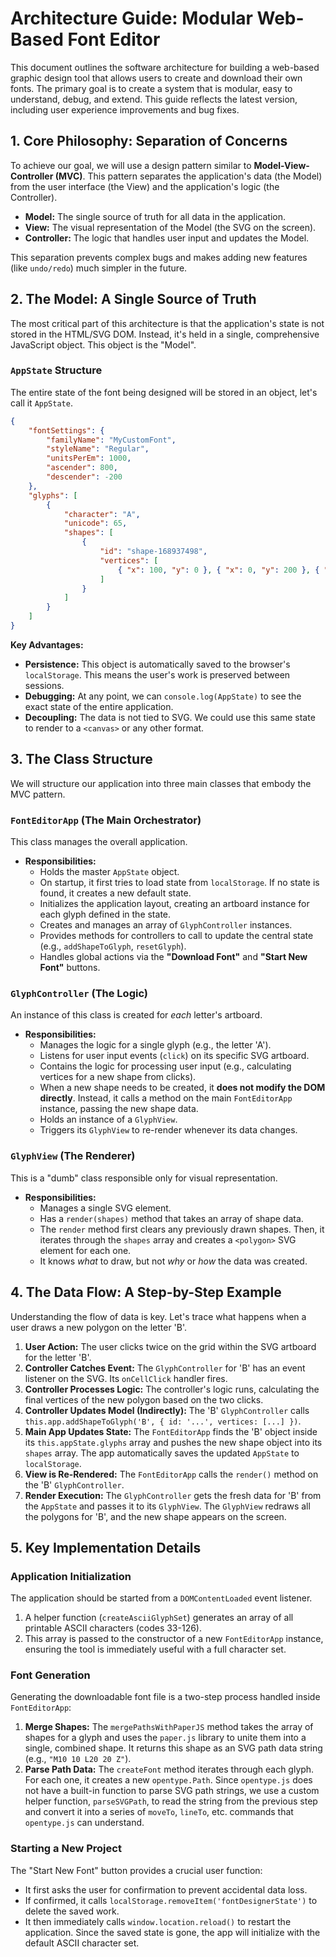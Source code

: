 # Architecture Guide: Modular Web-Based Font Editor

This document outlines the software architecture for building a web-based graphic design tool that allows users to create and download their own fonts. The primary goal is to create a system that is modular, easy to understand, debug, and extend. This guide reflects the latest version, including user experience improvements and bug fixes.

## 1. Core Philosophy: Separation of Concerns

To achieve our goal, we will use a design pattern similar to **Model-View-Controller (MVC)**. This pattern separates the application's data (the Model) from the user interface (the View) and the application's logic (the Controller).

*   **Model:** The single source of truth for all data in the application.
*   **View:** The visual representation of the Model (the SVG on the screen).
*   **Controller:** The logic that handles user input and updates the Model.

This separation prevents complex bugs and makes adding new features (like `undo/redo`) much simpler in the future.

## 2. The Model: A Single Source of Truth

The most critical part of this architecture is that the application's state is not stored in the HTML/SVG DOM. Instead, it's held in a single, comprehensive JavaScript object. This object is the "Model".

### `AppState` Structure

The entire state of the font being designed will be stored in an object, let's call it `AppState`.

```json
{
    "fontSettings": {
        "familyName": "MyCustomFont",
        "styleName": "Regular",
        "unitsPerEm": 1000,
        "ascender": 800,
        "descender": -200
    },
    "glyphs": [
        {
            "character": "A",
            "unicode": 65,
            "shapes": [
                {
                    "id": "shape-168937498",
                    "vertices": [
                        { "x": 100, "y": 0 }, { "x": 0, "y": 200 }, { "x": 200, "y": 200 }
                    ]
                }
            ]
        }
    ]
}
```

**Key Advantages:**
*   **Persistence:** This object is automatically saved to the browser's `localStorage`. This means the user's work is preserved between sessions.
*   **Debugging:** At any point, we can `console.log(AppState)` to see the exact state of the entire application.
*   **Decoupling:** The data is not tied to SVG. We could use this same state to render to a `<canvas>` or any other format.

## 3. The Class Structure

We will structure our application into three main classes that embody the MVC pattern.

### `FontEditorApp` (The Main Orchestrator)
This class manages the overall application.

*   **Responsibilities:**
    *   Holds the master `AppState` object.
    *   On startup, it first tries to load state from `localStorage`. If no state is found, it creates a new default state.
    *   Initializes the application layout, creating an artboard instance for each glyph defined in the state.
    *   Creates and manages an array of `GlyphController` instances.
    *   Provides methods for controllers to call to update the central state (e.g., `addShapeToGlyph`, `resetGlyph`).
    *   Handles global actions via the **"Download Font"** and **"Start New Font"** buttons.

### `GlyphController` (The Logic)
An instance of this class is created for *each* letter's artboard.

*   **Responsibilities:**
    *   Manages the logic for a single glyph (e.g., the letter 'A').
    *   Listens for user input events (`click`) on its specific SVG artboard.
    *   Contains the logic for processing user input (e.g., calculating vertices for a new shape from clicks).
    *   When a new shape needs to be created, it **does not modify the DOM directly**. Instead, it calls a method on the main `FontEditorApp` instance, passing the new shape data.
    *   Holds an instance of a `GlyphView`.
    *   Triggers its `GlyphView` to re-render whenever its data changes.

### `GlyphView` (The Renderer)
This is a "dumb" class responsible only for visual representation.

*   **Responsibilities:**
    *   Manages a single SVG element.
    *   Has a `render(shapes)` method that takes an array of shape data.
    *   The `render` method first clears any previously drawn shapes. Then, it iterates through the `shapes` array and creates a `<polygon>` SVG element for each one.
    *   It knows *what* to draw, but not *why* or *how* the data was created.

## 4. The Data Flow: A Step-by-Step Example

Understanding the flow of data is key. Let's trace what happens when a user draws a new polygon on the letter 'B'.

1.  **User Action:** The user clicks twice on the grid within the SVG artboard for the letter 'B'.
2.  **Controller Catches Event:** The `GlyphController` for 'B' has an event listener on the SVG. Its `onCellClick` handler fires.
3.  **Controller Processes Logic:** The controller's logic runs, calculating the final vertices of the new polygon based on the two clicks.
4.  **Controller Updates Model (Indirectly):** The 'B' `GlyphController` calls `this.app.addShapeToGlyph('B', { id: '...', vertices: [...] })`.
5.  **Main App Updates State:** The `FontEditorApp` finds the 'B' object inside its `this.appState.glyphs` array and pushes the new shape object into its `shapes` array. The app automatically saves the updated `AppState` to `localStorage`.
6.  **View is Re-Rendered:** The `FontEditorApp` calls the `render()` method on the 'B' `GlyphController`.
7.  **Render Execution:** The `GlyphController` gets the fresh data for 'B' from the `AppState` and passes it to its `GlyphView`. The `GlyphView` redraws all the polygons for 'B', and the new shape appears on the screen.

## 5. Key Implementation Details

### Application Initialization
The application should be started from a `DOMContentLoaded` event listener.
1.  A helper function (`createAsciiGlyphSet`) generates an array of all printable ASCII characters (codes 33-126).
2.  This array is passed to the constructor of a new `FontEditorApp` instance, ensuring the tool is immediately useful with a full character set.

### Font Generation
Generating the downloadable font file is a two-step process handled inside `FontEditorApp`:
1.  **Merge Shapes:** The `mergePathsWithPaperJS` method takes the array of shapes for a glyph and uses the `paper.js` library to unite them into a single, combined shape. It returns this shape as an SVG path data string (e.g., `"M10 10 L20 20 Z"`).
2.  **Parse Path Data:** The `createFont` method iterates through each glyph. For each one, it creates a new `opentype.Path`. Since `opentype.js` does not have a built-in function to parse SVG path strings, we use a custom helper function, `parseSVGPath`, to read the string from the previous step and convert it into a series of `moveTo`, `lineTo`, etc. commands that `opentype.js` can understand.

### Starting a New Project
The "Start New Font" button provides a crucial user function:
*   It first asks the user for confirmation to prevent accidental data loss.
*   If confirmed, it calls `localStorage.removeItem('fontDesignerState')` to delete the saved work.
*   It then immediately calls `window.location.reload()` to restart the application. Since the saved state is gone, the app will initialize with the default ASCII character set.